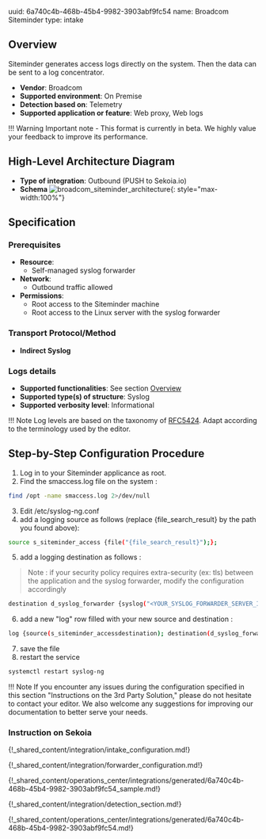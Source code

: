 uuid: 6a740c4b-468b-45b4-9982-3903abf9fc54
name: Broadcom Siteminder
type: intake

## Overview

Siteminder generates access logs directly on the system. Then the data can be sent to a log concentrator.

- **Vendor**: Broadcom
- **Supported environment**: On Premise
- **Detection based on**: Telemetry
- **Supported application or feature**: Web proxy, Web logs

!!! Warning
    Important note - This format is currently in beta. We highly value your feedback to improve its performance.

## High-Level Architecture Diagram

- **Type of integration**: Outbound (PUSH to Sekoia.io)
- **Schema**
![broadcom_siteminder_architecture](/assets/integration/broadcom_siteminder_architecture.png){: style="max-width:100%"}

## Specification

### Prerequisites

- **Resource**:
    - Self-managed syslog forwarder
- **Network**:
    - Outbound traffic allowed
- **Permissions**:
    - Root access to the Siteminder machine
    - Root access to the Linux server with the syslog forwarder

### Transport Protocol/Method

- **Indirect Syslog**

### Logs details

- **Supported functionalities**: See section [Overview](#overview)
- **Supported type(s) of structure**: Syslog
- **Supported verbosity level**: Informational

!!! Note
    Log levels are based on the taxonomy of [RFC5424](https://datatracker.ietf.org/doc/html/rfc5424). Adapt according to the terminology used by the editor.

## Step-by-Step Configuration Procedure

1. Log in to your Siteminder applicance as root.
2. Find the smaccess.log file on the system :
```bash
find /opt -name smaccess.log 2>/dev/null
```
3. Edit /etc/syslog-ng.conf
4. add a logging source as follows (replace {file_search_result} by the path you found above):
```bash
source s_siteminder_access {file("{file_search_result}");};
```
5. add a logging destination as follows :
> Note : if your security policy requires extra-security (ex: tls) between the application and the syslog forwarder, modify the configuration accordingly
```bash
destination d_syslog_forwarder {syslog("<YOUR_SYSLOG_FORWARDER_SERVER_IP>" transport("tcp") port(514));};
```
6. add a new "log" row filled with your new source and destination :
```bash
log {source(s_siteminder_accessdestination); destination(d_syslog_forwarder);};
```
7. save the file
8. restart the service
```bash
systemctl restart syslog-ng
```
!!! Note
    If you encounter any issues during the configuration specified in this section "Instructions on the 3rd Party Solution," please do not hesitate to contact your editor. We also welcome any suggestions for improving our documentation to better serve your needs.

### Instruction on Sekoia

{!_shared_content/integration/intake_configuration.md!}

{!_shared_content/integration/forwarder_configuration.md!}

{!_shared_content/operations_center/integrations/generated/6a740c4b-468b-45b4-9982-3903abf9fc54_sample.md!}

{!_shared_content/integration/detection_section.md!}

{!_shared_content/operations_center/integrations/generated/6a740c4b-468b-45b4-9982-3903abf9fc54.md!}
